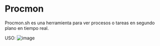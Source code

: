 # Procmon
Procmon.sh es una herramienta para ver procesos o tareas en segundo plano en tiempo real.

USO:
![image](https://github.com/r4mnx/Tools/assets/41616541/6cb3ba1d-cd5a-4326-a0a0-31de88ff56f2)

